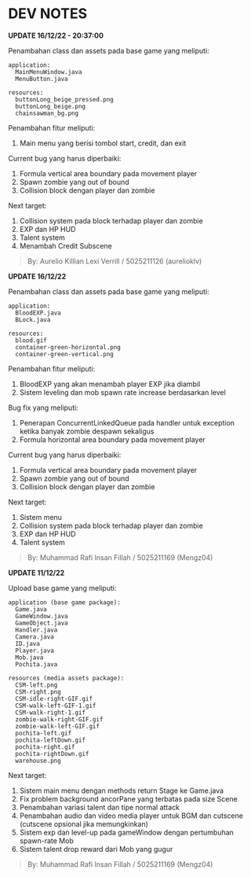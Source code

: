 # DEV NOTES  
**UPDATE 16/12/22 - 20:37:00**

Penambahan class dan assets pada base game yang meliputi:
```
application:
  MainMenuWindow.java  
  MenuButton.java
  
resources:
  buttonLong_beige_pressed.png  
  buttonLong_beige.png
  chainsawman_bg.png
```
Penambahan fitur meliputi:
  1. Main menu yang berisi tombol start, credit, dan exit  

Current bug yang harus diperbaiki:
  1. Formula vertical area boundary pada movement player
  2. Spawn zombie yang out of bound
  3. Collision block dengan player dan zombie

Next target:
  1. Collision system pada block terhadap player dan zombie  
  2. EXP dan HP HUD  
  3. Talent system  
  4. Menambah Credit Subscene
  
>By: Aurelio Killian Lexi Verrill / 5025211126 (aurelioklv)

**UPDATE 16/12/22**

Penambahan class dan assets pada base game yang meliputi:
```
application:
  BloodEXP.java
  BLock.java
  
resources:
  blood.gif
  container-green-horizontal.png
  container-green-vertical.png
```
Penambahan fitur meliputi:
  1. BloodEXP yang akan menambah player EXP jika diambil
  2. Sistem leveling dan mob spawn rate increase berdasarkan level

Bug fix yang meliputi:
  1. Penerapan ConcurrentLinkedQueue pada handler untuk exception ketika banyak zombie despawn sekaligus
  2. Formula horizontal area boundary pada movement player

Current bug yang harus diperbaiki:
  1. Formula vertical area boundary pada movement player
  2. Spawn zombie yang out of bound
  3. Collision block dengan player dan zombie

Next target:
  1. Sistem menu
  2. Collision system pada block terhadap player dan zombie
  3. EXP dan HP HUD
  4. Talent system
  
>By: Muhammad Rafi Insan Fillah / 5025211169 (Mengz04)

**UPDATE 11/12/22**

Upload base game yang meliputi:
```
application (base game package):
  Game.java
  GameWindow.java
  GameObject.java
  Handler.java
  Camera.java
  ID.java
  Player.java
  Mob.java
  Pochita.java
  
resources (media assets package):
  CSM-left.png
  CSM-right.png
  CSM-idle-right-GIF.gif
  CSM-walk-left-GIF-1.gif
  CSM-walk-right-1.gif
  zombie-walk-right-GIF.gif
  zombie-walk-left-GIF.gif
  pochita-left.gif
  pochita-leftDown.gif
  pochita-right.gif
  pochita-rightDown.gif
  warehouse.png
```
Next target:
  1. Sistem main menu dengan methods return Stage ke Game.java
  2. Fix problem background ancorPane yang terbatas pada size Scene
  3. Penambahan variasi talent dan tipe normal attack
  4. Penambahan audio dan video media player untuk BGM dan cutscene (cutscene opsional jika memungkinkan)
  5. Sistem exp dan level-up pada gameWindow dengan pertumbuhan spawn-rate Mob
  6. Sistem talent drop reward dari Mob yang gugur
>By: Muhammad Rafi Insan Fillah / 5025211169 (Mengz04)
